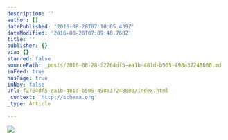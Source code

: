 ```yaml
---
description: ''
author: []
datePublished: '2016-08-28T07:10:05.439Z'
dateModified: '2016-08-28T07:09:48.768Z'
title: ''
publisher: {}
via: {}
starred: false
sourcePath: _posts/2016-08-28-f2764df5-ea1b-481d-b505-498a37248080.md
inFeed: true
hasPage: true
inNav: false
url: f2764df5-ea1b-481d-b505-498a37248080/index.html
_context: 'http://schema.org'
_type: Article

---
```

![](https://the-grid-user-content.s3-us-west-2.amazonaws.com/95580b9d-46a5-4ce4-8e55-5bd0b0e5df60.jpg)